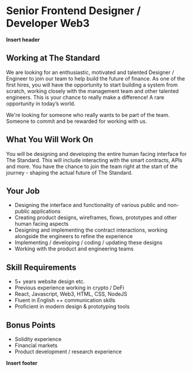 # Senior Frontend Designer / Developer Web3

**Insert header**

## Working at The Standard

We are looking for an enthusiastic, motivated and talented Designer / Engineer to join our team to help build the future of finance. As one of the first hires, you will have the opportunity to start building a system from scratch, working closely with the management team and other talented engineers. This is your chance to really make a difference! A rare opportunity in today’s world.

We're looking for someone who really wants to be part of the team. Someone to commit and be rewarded for working with us.

## What You Will Work On

You will be designing and developing the entire human facing interface for The Standard. This will include interacting with the smart contracts, APIs and more. You have the chance to join the team right at the start of the journey - shaping the actual future of The Standard.

## Your Job

- Designing the interface and functionality of various public and non-public applications
- Creating product designs, wireframes, flows, prototypes and other human facing aspects
- Designing and implementing the contract interactions, working alongside the engineers to refine the experience
- Implementing / developing / coding / updating these designs
- Working with the product and engineering teams

## Skill Requirements

- 5+ years website design etc.
- Previous experience working in crypto / DeFi 
- React, Javascript, Web3, HTML, CSS, NodeJS
- Fluent in English ++ communication skills
- Proficient in modern design & prototyping tools

## Bonus Points

- Solidity experience
- Financial markets
- Product development / research experience

**Insert footer**
